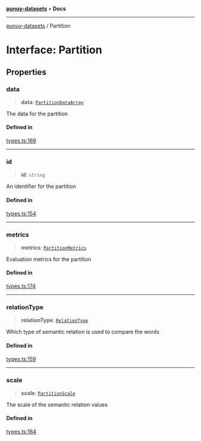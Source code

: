[**punuy-datasets**](../README.md) • **Docs**

***

[punuy-datasets](../README.md) / Partition

# Interface: Partition

## Properties

### data

> **data**: [`PartitionDataArray`](../type-aliases/PartitionDataArray.md)

The data for the partition

#### Defined in

[types.ts:169](https://github.com/andrefs/punuy-datasets/blob/5a644ea221c4739ccf0c8fc3f61a69dee57fb670/src/lib/types.ts#L169)

***

### id

> **id**: `string`

An identifier for the partition

#### Defined in

[types.ts:154](https://github.com/andrefs/punuy-datasets/blob/5a644ea221c4739ccf0c8fc3f61a69dee57fb670/src/lib/types.ts#L154)

***

### metrics

> **metrics**: [`PartitionMetrics`](../type-aliases/PartitionMetrics.md)

Evaluation metrics for the partition

#### Defined in

[types.ts:174](https://github.com/andrefs/punuy-datasets/blob/5a644ea221c4739ccf0c8fc3f61a69dee57fb670/src/lib/types.ts#L174)

***

### relationType

> **relationType**: [`RelationType`](../type-aliases/RelationType.md)

Which type of semantic relation is used to compare the words

#### Defined in

[types.ts:159](https://github.com/andrefs/punuy-datasets/blob/5a644ea221c4739ccf0c8fc3f61a69dee57fb670/src/lib/types.ts#L159)

***

### scale

> **scale**: [`PartitionScale`](../type-aliases/PartitionScale.md)

The scale of the semantic relation values

#### Defined in

[types.ts:164](https://github.com/andrefs/punuy-datasets/blob/5a644ea221c4739ccf0c8fc3f61a69dee57fb670/src/lib/types.ts#L164)
